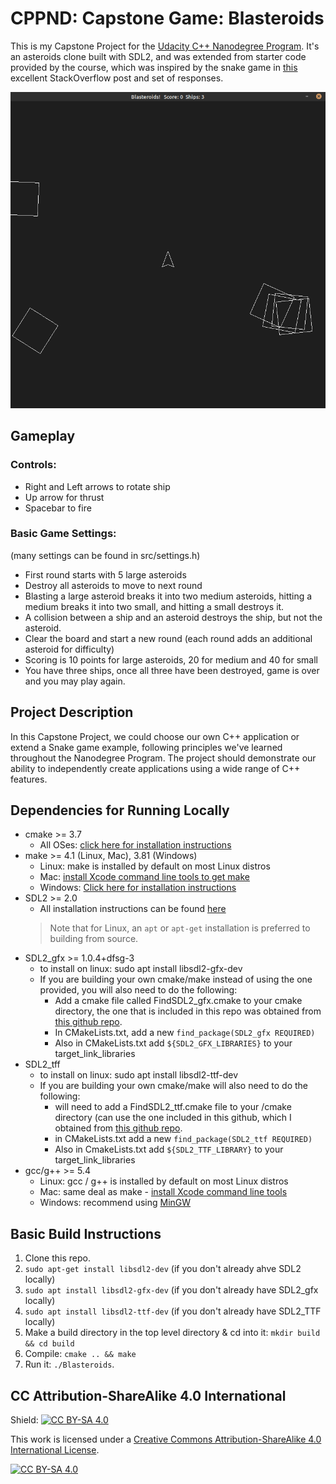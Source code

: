 # CPPND: Capstone Game: Blasteroids

This is my Capstone Project for the [Udacity C++ Nanodegree Program](https://www.udacity.com/course/c-plus-plus-nanodegree--nd213).  It's an asteroids clone built with SDL2, and was extended from starter code provided by the course, which was inspired by the snake game in [this](https://codereview.stackexchange.com/questions/212296/snake-game-in-c-with-sdl) excellent StackOverflow post and set of responses.

<img src="blasteroids.gif"/>

  ## Gameplay

  ### Controls:
  - Right and Left arrows to rotate ship
  - Up arrow for thrust
  - Spacebar to fire
  
  ### Basic Game Settings:
  (many settings can be found in src/settings.h)
  - First round starts with 5 large asteroids
  - Destroy all asteroids to move to next round
  - Blasting a large asteroid breaks it into two medium asteroids, hitting a medium breaks it into two small, and hitting a small destroys it.
  - A collision between a ship and an asteroid destroys the ship, but not the asteroid.
  - Clear the board and start a new round (each round adds an additional asteroid for difficulty)
  - Scoring is 10 points for large asteroids, 20 for medium and 40 for small
  - You have three ships, once all three have been destroyed, game is over and you may play again.

## Project Description
  In this Capstone Project, we could choose our own C++ application or extend a Snake game example, following principles we've learned throughout the Nanodegree Program. The project should demonstrate our ability to independently create applications using a wide range of C++ features.

## Dependencies for Running Locally
* cmake >= 3.7
  * All OSes: [click here for installation instructions](https://cmake.org/install/)
* make >= 4.1 (Linux, Mac), 3.81 (Windows)
  * Linux: make is installed by default on most Linux distros
  * Mac: [install Xcode command line tools to get make](https://developer.apple.com/xcode/features/)
  * Windows: [Click here for installation instructions](http://gnuwin32.sourceforge.net/packages/make.htm)
* SDL2 >= 2.0
  * All installation instructions can be found [here](https://wiki.libsdl.org/Installation)
  >Note that for Linux, an `apt` or `apt-get` installation is preferred to building from source.
* SDL2_gfx >= 1.0.4+dfsg-3
  * to install on linux:  sudo apt install libsdl2-gfx-dev
  * If you are building your own cmake/make instead of using the one provided, you will also need to do the following:
    * Add a cmake file called FindSDL2_gfx.cmake to your cmake directory, the one that is included in this repo was obtained from [this github repo](https://github.com/aminosbh/sdl2-cmake-modules/blob/master/FindSDL2_gfx.cmake).
    * In CMakeLists.txt, add a new `find_package(SDL2_gfx REQUIRED)`
    * Also in CMakeLists.txt add `${SDL2_GFX_LIBRARIES}` to your target_link_libraries
* SDL2_tff
  * to install on linux: sudo apt install libsdl2-ttf-dev
  * If you are building your own cmake/make will also need to do the following:
    * will need to add a FindSDL2_ttf.cmake file to your /cmake directory (can use the one included in this github, which I obtained from [this github repo](https://github.com/aminosbh/sdl2-ttf-sample/blob/master/cmake/sdl2/FindSDL2_ttf.cmake).
    * in CMakeLists.txt add a new `find_package(SDL2_ttf REQUIRED)`
    * Also in CmakeLists.txt add `${SDL2_TTF_LIBRARY}` to your target_link_libraries
* gcc/g++ >= 5.4
  * Linux: gcc / g++ is installed by default on most Linux distros
  * Mac: same deal as make - [install Xcode command line tools](https://developer.apple.com/xcode/features/)
  * Windows: recommend using [MinGW](http://www.mingw.org/)

## Basic Build Instructions

1. Clone this repo.
2. `sudo apt-get install libsdl2-dev` (if you don't already ahve SDL2 locally)
3. `sudo apt install libsdl2-gfx-dev` (if you don't already have SDL2_gfx locally)
4. `sudo apt install libsdl2-ttf-dev` (if you don't already have SDL2_TTF locally)
5. Make a build directory in the top level directory & cd into it: `mkdir build && cd build`
6. Compile: `cmake .. && make`
7. Run it: `./Blasteroids`.


## CC Attribution-ShareAlike 4.0 International


Shield: [![CC BY-SA 4.0][cc-by-sa-shield]][cc-by-sa]

This work is licensed under a
[Creative Commons Attribution-ShareAlike 4.0 International License][cc-by-sa].

[![CC BY-SA 4.0][cc-by-sa-image]][cc-by-sa]

[cc-by-sa]: http://creativecommons.org/licenses/by-sa/4.0/
[cc-by-sa-image]: https://licensebuttons.net/l/by-sa/4.0/88x31.png
[cc-by-sa-shield]: https://img.shields.io/badge/License-CC%20BY--SA%204.0-lightgrey.svg
